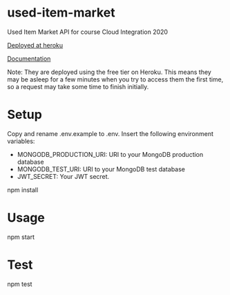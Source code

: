 # used-item-market
Used Item Market API for course Cloud Integration 2020

[Deployed at heroku](https://t8josa01-used-item-market.herokuapp.com/api)

[Documentation](https://t8josa01-used-item-market.herokuapp.com/api/documentation)

Note: They are deployed using the free tier on Heroku. This means they may be asleep for a few minutes when you try to access them the first time, so a request may take some time to finish initially.


# Setup
Copy and rename .env.example to .env. Insert the following environment variables:
- MONGODB_PRODUCTION_URI: URI to your MongoDB production database
- MONGODB_TEST_URI: URI to your MongoDB test database
- JWT_SECRET: Your JWT secret.

npm install

# Usage
npm start

# Test
npm test
